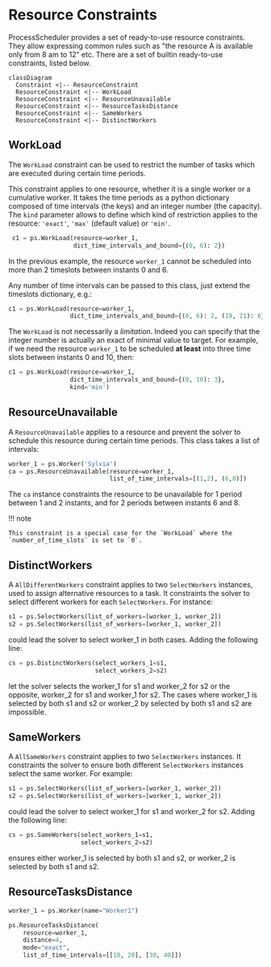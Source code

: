 # Resource Constraints

ProcessScheduler provides a set of ready-to-use resource constraints. They allow expressing common rules such as "the resource A is available only from 8 am to 12" etc. There are a set of builtin ready-to-use constraints, listed below.

``` mermaid
classDiagram
  Constraint <|-- ResourceConstraint
  ResourceConstraint <|-- WorkLoad
  ResourceConstraint <|-- ResourceUnavailable
  ResourceConstraint <|-- ResourceTasksDistance
  ResourceConstraint <|-- SameWorkers
  ResourceConstraint <|-- DistinctWorkers
```

## WorkLoad

The `WorkLoad` constraint can be used to restrict the number of tasks which are executed during  certain time periods.

This constraint applies to one resource, whether it is a single worker or a cumulative worker. It takes the time periods as a python dictionary composed of time intervals (the keys) and an integer number (the capacity). The `kind` parameter allows to define which kind of restriction applies to the resource: `'exact'`, `'max'` (default value) or `'min'`.

``` py
 c1 = ps.WorkLoad(resource=worker_1,
                  dict_time_intervals_and_bound={(0, 6): 2})
```

In the previous example, the resource `worker_1` cannot be scheduled into more than 2 timeslots between instants 0 and 6.

Any number of time intervals can be passed to this class, just extend the timeslots dictionary, e.g.:

``` py
c1 = ps.WorkLoad(resource=worker_1,
                 dict_time_intervals_and_bound={(0, 6): 2, (19, 21): 6})
```

The `WorkLoad` is not necessarily a *limitation*. Indeed you can specify that the integer number is actually an exact of minimal value to target. For example, if we need the resource `worker_1` to be scheduled **at least** into three time slots between instants 0 and 10, then:

``` py
c1 = ps.WorkLoad(resource=worker_1,
                 dict_time_intervals_and_bound={(0, 10): 3},
                 kind='min')
```

## ResourceUnavailable

A `ResourceUnavailable` applies to a resource and prevent the solver to schedule this resource during certain time periods. This class takes a list of intervals:

``` py
worker_1 = ps.Worker('Sylvia')
ca = ps.ResourceUnavailable(resource=worker_1,
                            list_of_time_intervals=[(1,2), (6,8)])
```

The `ca` instance constraints the resource to be unavailable for 1 period between 1 and 2 instants, and for 2 periods between instants 6 and 8.

!!! note

    This constraint is a special case for the `WorkLoad` where the `number_of_time_slots` is set to `0`.

## DistinctWorkers

A `AllDifferentWorkers` constraint applies to two `SelectWorkers` instances, used to assign alternative resources to a task. It constraints the solver to select different workers for each `SelectWorkers`. For instance:

``` py
s1 = ps.SelectWorkers(list_of_workers=[worker_1, worker_2])
s2 = ps.SelectWorkers(list_of_workers=[worker_1, worker_2])
```

could lead the solver to select worker_1 in both cases. Adding the following line:

``` py
cs = ps.DistinctWorkers(select_workers_1=s1,
                        select_workers_2=s2)
```

let the solver selects the worker_1 for s1 and worker_2 for s2 or the opposite, worker_2 for s1 and worker_1 for s2. The cases where worker_1 is selected by both s1 and s2 or worker_2 by selected by both s1 and s2 are impossible.

## SameWorkers

A `AllSameWorkers` constraint applies to two `SelectWorkers` instances. It constraints the solver to ensure both different `SelectWorkers` instances select the same worker. For example:

``` py
s1 = ps.SelectWorkers(list_of_workers=[worker_1, worker_2])
s2 = ps.SelectWorkers(list_of_workers=[worker_1, worker_2])
```

could lead the solver to select worker_1 for s1 and worker_2 for s2. Adding the following line:

``` py
cs = ps.SameWorkers(select_workers_1=s1,
                    select_workers_2=s2)
```

ensures either worker_1 is selected by both s1 and s2, or worker_2 is selected by both s1 and s2.

## ResourceTasksDistance

``` py
worker_1 = ps.Worker(name="Worker1")

ps.ResourceTasksDistance(
    resource=worker_1,
    distance=4,
    mode="exact",
    list_of_time_intervals=[[10, 20], [30, 40]])
```
